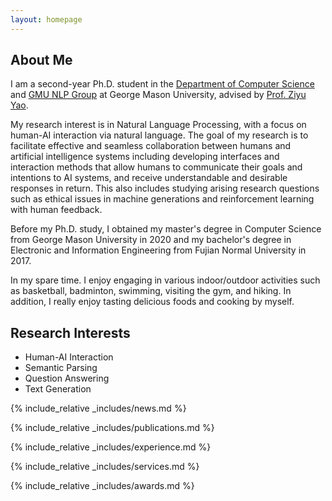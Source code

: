 ```yaml
---
layout: homepage
---
```


## About Me

I am a second-year Ph.D. student in the [Department of Computer Science](https://cs.gmu.edu) and [GMU NLP Group](https://nlp.cs.gmu.edu/) at George Mason University, advised by [Prof. Ziyu Yao](https://ziyuyao.org/#Service). 

My research interest is in Natural Language Processing, with a focus on human-AI interaction via natural language. The goal of my research is to facilitate effective and seamless collaboration between humans and artificial intelligence systems including developing interfaces and interaction methods that allow humans to communicate their goals and intentions to AI systems, and receive understandable and desirable responses in return. This also includes studying arising research questions such as ethical issues in machine generations and reinforcement learning with human feedback.

Before my Ph.D. study, I obtained my master's degree in Computer Science from George Mason University in 2020 and my bachelor's degree in Electronic and Information Engineering from Fujian Normal University in 2017.

In my spare time. I enjoy engaging in various indoor/outdoor activities such as basketball, badminton, swimming, visiting the gym, and hiking. In addition, I really enjoy tasting delicious foods and cooking by myself.

## Research Interests

- Human-AI Interaction
- Semantic Parsing
- Question Answering
- Text Generation

{% include_relative _includes/news.md %}

{% include_relative _includes/publications.md %}

{% include_relative _includes/experience.md %}

{% include_relative _includes/services.md %}

{% include_relative _includes/awards.md %}
